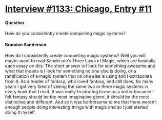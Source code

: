 # [Interview #1133: Chicago, Entry #11](https://www.theoryland.com/intvmain.php?i=1133#11)

#### Question

How do you consistently create compelling magic systems?

#### Brandon Sanderson

How do I consistently create compelling magic systems? Well you will maybe want to read Sanderson’s Three Laws of Magic, which are basically each essay on this. The short answer is I look for something awesome and what that means is I look for something no one else is doing, or a ramification of a magic system that no one else is using and I extrapolate from it. As a reader of fantasy, who loved fantasy, and still does, for many years I got very tired of seeing the same two or three magic systems in every book that I read. It was really frustrating to me as a writer because I felt fantasy should be the most imaginative genre, it should be the most distinctive and different. And so it was bothersome to me that there weren’t enough people doing interesting things with magic and so I just started doing it myself.

